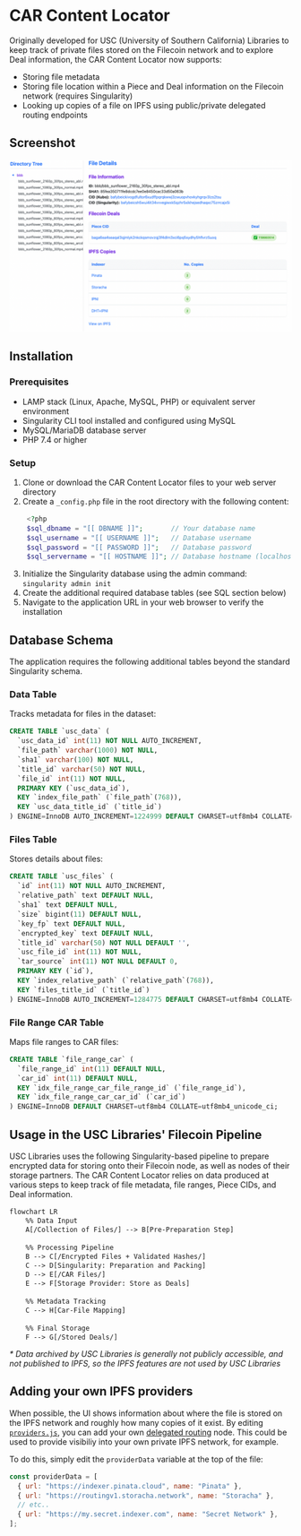 # CAR Content Locator

Originally developed for USC (University of Southern California) Libraries to keep track of private files stored on the Filecoin network and to explore Deal information, the CAR Content Locator now supports:

- Storing file metadata
- Storing file location within a Piece and Deal information on the Filecoin network (requires Singularity)
- Looking up copies of a file on IPFS using public/private delegated routing endpoints

## Screenshot

![screenshot](screenshot.png)

## Installation

### Prerequisites

- LAMP stack (Linux, Apache, MySQL, PHP) or equivalent server environment
- Singularity CLI tool installed and configured using MySQL
- MySQL/MariaDB database server
- PHP 7.4 or higher

### Setup

1. Clone or download the CAR Content Locator files to your web server directory
1. Create a `_config.php` file in the root directory with the following content:
   ```php
    <?php
    $sql_dbname = "[[ DBNAME ]]";       // Your database name
    $sql_username = "[[ USERNAME ]]";   // Database username
    $sql_password = "[[ PASSWORD ]]";   // Database password
    $sql_servername = "[[ HOSTNAME ]]"; // Database hostname (localhost or IP)
   ```
1. Initialize the Singularity database using the admin command:  
    `singularity admin init`
1. Create the additional required database tables (see SQL section below)
1. Navigate to the application URL in your web browser to verify the installation

## Database Schema

The application requires the following additional tables beyond the standard Singularity schema.

### Data Table

Tracks metadata for files in the dataset:
```sql
CREATE TABLE `usc_data` (
  `usc_data_id` int(11) NOT NULL AUTO_INCREMENT,
  `file_path` varchar(1000) NOT NULL,
  `sha1` varchar(100) NOT NULL,
  `title_id` varchar(50) NOT NULL,
  `file_id` int(11) NOT NULL,
  PRIMARY KEY (`usc_data_id`),
  KEY `index_file_path` (`file_path`(768)),
  KEY `usc_data_title_id` (`title_id`)
) ENGINE=InnoDB AUTO_INCREMENT=1224999 DEFAULT CHARSET=utf8mb4 COLLATE=utf8mb4_general_ci;
```

### Files Table

Stores details about files:
```sql
CREATE TABLE `usc_files` (
  `id` int(11) NOT NULL AUTO_INCREMENT,
  `relative_path` text DEFAULT NULL,
  `sha1` text DEFAULT NULL,
  `size` bigint(11) DEFAULT NULL,
  `key_fp` text DEFAULT NULL,
  `encrypted_key` text DEFAULT NULL,
  `title_id` varchar(50) NOT NULL DEFAULT '',
  `usc_file_id` int(11) NOT NULL,
  `tar_source` int(11) NOT NULL DEFAULT 0,
  PRIMARY KEY (`id`),
  KEY `index_relative_path` (`relative_path`(768)),
  KEY `files_title_id` (`title_id`)
) ENGINE=InnoDB AUTO_INCREMENT=1284775 DEFAULT CHARSET=utf8mb4 COLLATE=utf8mb4_general_ci;
```

### File Range CAR Table

Maps file ranges to CAR files:
```sql
CREATE TABLE `file_range_car` (
  `file_range_id` int(11) DEFAULT NULL,
  `car_id` int(11) DEFAULT NULL,
  KEY `idx_file_range_car_file_range_id` (`file_range_id`),
  KEY `idx_file_range_car_car_id` (`car_id`)
) ENGINE=InnoDB DEFAULT CHARSET=utf8mb4 COLLATE=utf8mb4_unicode_ci;
```

## Usage in the USC Libraries' Filecoin Pipeline

USC Libraries uses the following Singularity-based pipeline to prepare encrypted data for storing onto their Filecoin node, as well as nodes of their storage partners.
The CAR Content Locator relies on data produced at various steps to keep track of file metadata, file ranges, Piece CIDs, and Deal information.

```mermaid
flowchart LR
    %% Data Input
    A[/Collection of Files/] --> B[Pre-Preparation Step]
    
    %% Processing Pipeline
    B --> C[/Encrypted Files + Validated Hashes/]
    C --> D[Singularity: Preparation and Packing]
    D --> E[/CAR Files/]
    E --> F[Storage Provider: Store as Deals]
    
    %% Metadata Tracking
    C --> H[Car-File Mapping]
    
    %% Final Storage
    F --> G[/Stored Deals/]
```

_* Data archived by USC Libraries is generally not publicly accessible, and not published to IPFS, so the IPFS features are not used by USC Libraries_

## Adding your own IPFS providers

When possible, the UI shows information about where the file is stored on the IPFS network and roughly how many copies of it exist.
By editing [`providers.js`](./providers.js), you can add your own [delegated routing](https://docs.ipfs.tech/concepts/public-utilities/#delegated-routing) node.
This could be used to provide visibiliy into your own private IPFS network, for example. 

To do this, simply edit the `providerData` variable at the top of the file:

```javascript
const providerData = [
  { url: "https://indexer.pinata.cloud", name: "Pinata" },
  { url: "https://routingv1.storacha.network", name: "Storacha" },
  // etc..
  { url: "https://my.secret.indexer.com", name: "Secret Network" },
];
```
